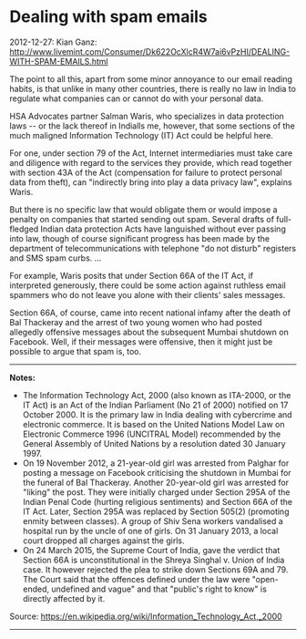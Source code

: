 Dealing with spam emails
========================
2012-12-27: Kian Ganz:
http://www.livemint.com/Consumer/Dk622OcXlcR4W7ai6vPzHI/DEALING-WITH-SPAM-EMAILS.html

The point to all this, apart from some minor annoyance to our email
reading habits, is that unlike in many other countries, there is
really no law in India to regulate what companies can or cannot do
with your personal data.

HSA Advocates partner Salman Waris, who specializes in data protection
laws -- or the lack thereof in Indialls me, however, that some
sections of the much maligned Information Technology (IT) Act could be
helpful here.

For one, under section 79 of the Act, Internet intermediaries must
take care and diligence with regard to the services they provide,
which read together with section 43A of the Act (compensation for
failure to protect personal data from theft), can "indirectly bring
into play a data privacy law", explains Waris.

But there is no specific law that would obligate them or would impose
a penalty on companies that started sending out spam. Several drafts
of full-fledged Indian data protection Acts have languished without
ever passing into law, though of course significant progress has been
made by the department of telecommunications with telephone "do not
disturb" registers and SMS spam curbs. ...

For example, Waris posits that under Section 66A of the IT Act, if
interpreted generously, there could be some action against ruthless
email spammers who do not leave you alone with their clients' sales
messages.

Section 66A, of course, came into recent national infamy after the
death of Bal Thackeray and the arrest of two young women who had
posted allegedly offensive messages about the subsequent Mumbai
shutdown on Facebook. Well, if their messages were offensive, then it
might just be possible to argue that spam is, too.


---

**Notes:**

- The Information Technology Act, 2000 (also known as ITA-2000, or the
  IT Act) is an Act of the Indian Parliament (No 21 of 2000) notified on
  17 October 2000. It is the primary law in India dealing with
  cybercrime and electronic commerce. It is based on the United Nations
  Model Law on Electronic Commerce 1996 (UNCITRAL Model) recommended by
  the General Assembly of United Nations by a resolution dated 30
  January 1997.
- On 19 November 2012, a 21-year-old girl was arrested from Palghar for
  posting a message on Facebook criticising the shutdown in Mumbai for
  the funeral of Bal Thackeray. Another 20-year-old girl was arrested
  for "liking" the post. They were initially charged under Section 295A
  of the Indian Penal Code (hurting religious sentiments) and Section
  66A of the IT Act. Later, Section 295A was replaced by Section 505(2)
  (promoting enmity between classes). A group of Shiv Sena workers
  vandalised a hospital run by the uncle of one of girls. On 31 January
  2013, a local court dropped all charges against the girls.
- On 24 March 2015, the Supreme Court of India, gave the verdict that
  Section 66A is unconstitutional in the Shreya Singhal v. Union of
  India case. It however rejected the plea to strike down Sections 69A
  and 79. The Court said that the offences defined under the law were
  "open-ended, undefined and vague" and that "public's right to know" is
  directly affected by it.

Source: https://en.wikipedia.org/wiki/Information_Technology_Act,_2000

---

